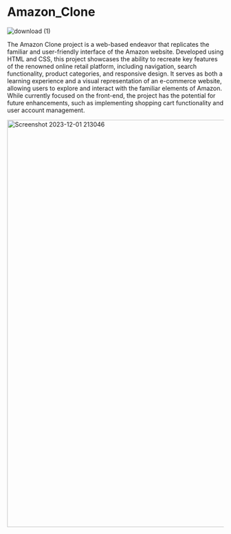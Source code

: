 # Amazon_Clone                                          

![download (1)](https://github.com/PrathamChoudharyy/Amazon_Clone/assets/114939653/030e81a8-fd5b-4d99-831f-6699af44886f)


The Amazon Clone project is a web-based endeavor that replicates the familiar and user-friendly interface of the Amazon website. Developed using HTML and CSS, this project showcases the ability to recreate key features of the renowned online retail platform, including navigation, search functionality, product categories, and responsive design. It serves as both a learning experience and a visual representation of an e-commerce website, allowing users to explore and interact with the familiar elements of Amazon. While currently focused on the front-end, the project has the potential for future enhancements, such as implementing shopping cart functionality and user account management.


<img width="947" alt="Screenshot 2023-12-01 213046" src="https://github.com/PrathamChoudharyy/Amazon_Clone/assets/114939653/04a7b2fe-577e-42d5-9c84-5f3e78a4e672">
